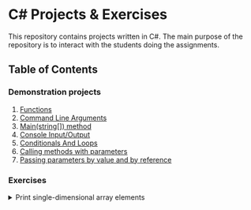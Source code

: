 # C# Projects & Exercises

This repository contains projects written in C#. The main purpose of the repository is to interact with the students doing the assignments.

## Table of Contents

### Demonstration projects

1. [Functions](Demos/00001.%20Functions/)
2. [Command Line Arguments](Demos/00002.%20CommandLineArguments/)
3. [Main(string[]) method](Demos/00003.%20TheMainAppMethodDemo/)
4. [Console Input/Output](Demos/00004.%20ConsoleInputOutput)
5. [Conditionals And Loops](Demos/00005.%20ConditionalsAndLoops)
6. [Calling methods with parameters](Demos/00006.%20CallingMethodsWithParameters)
7. [Passing parameters by value and by reference](Demos/00007.%20PassingParamsByValueAndReference)


### Exercises

<details><summary>Print single-dimensional array elements</summary>
<hr>
You have an array:

````c#
int[] myArray = {1, -20, 23, -4, 8, -91, 0, 77, -4, 43, 11, -91};
````
* Loop through all elements of this array and print only numbers greater than 0.
* Solve this task using `for` loop, `while` loop and `do-while` loop.
* For every implementation (`for`-loop, `while` loop and `do-while` loop) create separate function (method) and call it accordingly.
<hr>
</details>
